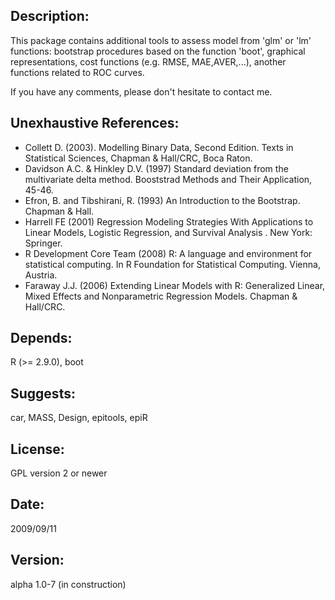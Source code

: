## Description: ##
This package contains additional tools to assess model from 'glm' or 'lm' functions:
bootstrap procedures based on the function 'boot', graphical representations, cost functions (e.g. RMSE, MAE,AVER,...), another functions related to ROC curves.

If you have any comments, please don't hesitate to contact me.

## Unexhaustive References: ##
  * Collett D. (2003). Modelling Binary Data, Second Edition. Texts in Statistical Sciences, Chapman & Hall/CRC, Boca Raton.
  * Davidson A.C. & Hinkley D.V. (1997) Standard deviation from the multivariate delta method. Booststrad Methods and Their Application, 45-46.
  * Efron, B. and Tibshirani, R. (1993) An Introduction to the Bootstrap. Chapman & Hall.
  * Harrell FE (2001)  Regression Modeling Strategies With Applications to Linear Models, Logistic Regression, and Survival Analysis . New York: Springer.
  * R Development Core Team (2008) R: A language and environment for statistical computing. In R Foundation for Statistical Computing. Vienna, Austria.
  * Faraway J.J. (2006) Extending Linear Models with R: Generalized Linear, Mixed Effects and Nonparametric Regression Models. Chapman & Hall/CRC.

## Depends: ##
R (>= 2.9.0), boot
## Suggests: ##
car, MASS, Design, epitools, epiR
## License: ##
GPL version 2 or newer
## Date: ##
2009/09/11
## Version: ##
alpha 1.0-7 (in construction)